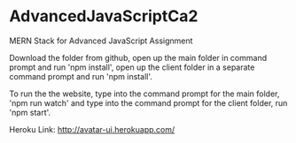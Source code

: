 # AdvancedJavaScriptCa2
MERN Stack for Advanced JavaScript Assignment

Download the folder from github, open up the main folder in command prompt and run 'npm install', open up the client folder in a separate command prompt and run 'npm install'.

To run the the website, type into the command prompt for the main folder, 'npm run watch' and type into the command prompt for the client folder, run 'npm start'.

Heroku Link: http://avatar-ui.herokuapp.com/
